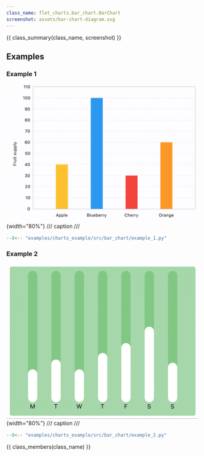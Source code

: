 ```yaml
---
class_name: flet_charts.bar_chart.BarChart
screenshot: assets/bar-chart-diagram.svg
---
```


{{ class_summary(class_name, screenshot) }}

## Examples

### Example 1

![BarChart example 1](../examples/charts_example/src/bar_chart/media/example_1.png){width="80%"}
/// caption
///

```python
--8<-- "examples/charts_example/src/bar_chart/example_1.py"
```

### Example 2

![BarChart example 2](../examples/charts_example/src/bar_chart/media/example_2.gif){width="80%"}
/// caption
///

```python
--8<-- "examples/charts_example/src/bar_chart/example_2.py"
```

{{ class_members(class_name) }}